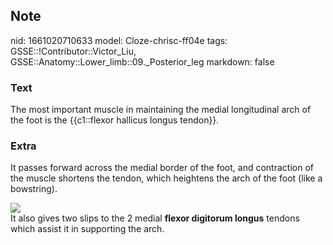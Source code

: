 ## Note
nid: 1661020710633
model: Cloze-chrisc-ff04e
tags: GSSE::!Contributor::Victor_Liu, GSSE::Anatomy::Lower_limb::09._Posterior_leg
markdown: false

### Text
The most important muscle in maintaining the medial longitudinal arch of the foot is the {{c1::flexor hallicus longus tendon}}.

### Extra
It passes forward across the medial border of the foot, and
contraction of the muscle shortens the tendon, which heightens the
arch of the foot (like a bowstring).
<div><img src=
"paste-e6887c559e2d994f01c40382e3415dda2714d7e5.jpg"></div>
<div>
  It also gives two slips to the 2 medial <b>flexor digitorum
  longus</b> tendons which assist it in supporting the arch.
</div>

